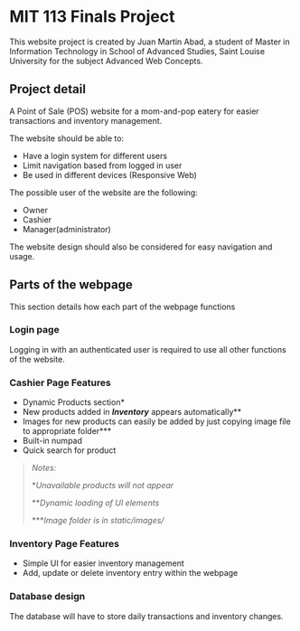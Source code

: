 # MIT 113 Finals Project

This website project is created by Juan Martin Abad, a student of Master in Information Technology in School of Advanced Studies, Saint Louise University for the subject Advanced Web Concepts.

## Project detail

A Point of Sale (POS) website for a mom-and-pop eatery for easier transactions and inventory management.

The website should be able to:

- Have a login system for different users
- Limit navigation based from logged in user
- Be used in different devices (Responsive Web)

The possible user of the website are the following:

- Owner
- Cashier
- Manager(administrator)

The website design should also be considered for easy navigation and usage.

## Parts of the webpage

This section details how each part of the webpage functions

### Login page

Logging in with an authenticated user is required to use all other functions of the website. 

### Cashier Page Features

- Dynamic Products section*
- New products added in ***Inventory*** appears automatically**
- Images for new products can easily be added by just copying image file to appropriate folder***
- Built-in numpad
- Quick search for product

> *Notes:*
>  
> **Unavailable products will not appear*
>
> ***Dynamic loading of UI elements*
>
> ****Image folder is in static/images/*

### Inventory Page Features

- Simple UI for easier inventory management
- Add, update or delete inventory entry within the webpage

### Database design

The database will have to store daily transactions and inventory changes. 
